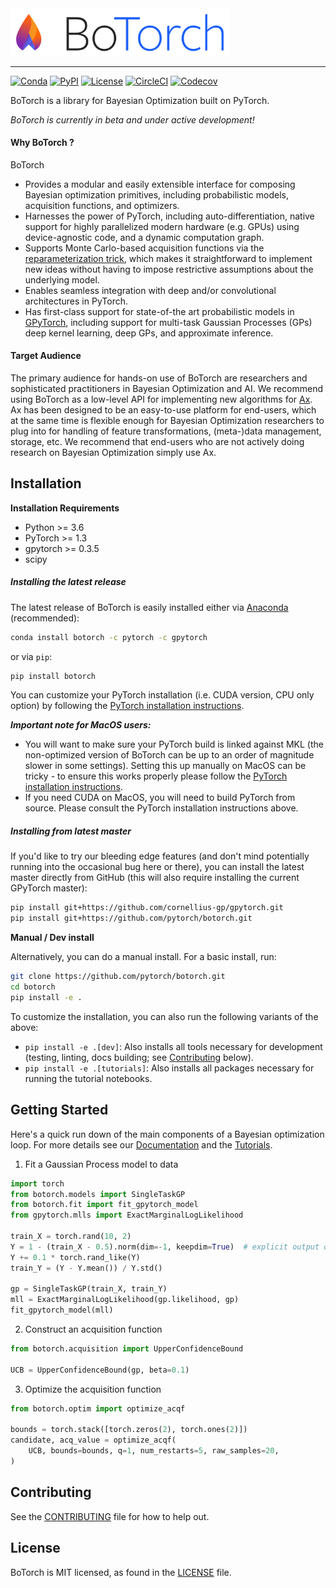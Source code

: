 <a href="https://botorch.org">
  <img width="350" src="./botorch_logo_lockup.svg" alt="BoTorch Logo" />
</a>

<hr/>

[![Conda](https://img.shields.io/conda/v/pytorch/botorch.svg)](https://anaconda.org/pytorch/botorch)
[![PyPI](https://img.shields.io/pypi/v/botorch.svg)](https://pypi.org/project/botorch)
[![License](https://img.shields.io/badge/license-MIT-green.svg)](LICENSE)
[![CircleCI](https://circleci.com/gh/pytorch/botorch.svg?style=shield)](https://circleci.com/gh/pytorch/botorch)
[![Codecov](https://img.shields.io/codecov/c/github/pytorch/botorch.svg)](https://codecov.io/github/pytorch/botorch)

BoTorch is a library for Bayesian Optimization built on PyTorch.

*BoTorch is currently in beta and under active development!*


#### Why BoTorch ?
BoTorch
* Provides a modular and easily extensible interface for composing Bayesian
  optimization primitives, including probabilistic models, acquisition functions,
  and optimizers.
* Harnesses the power of PyTorch, including auto-differentiation, native support
  for highly parallelized modern hardware (e.g. GPUs) using device-agnostic code,
  and a dynamic computation graph.
* Supports Monte Carlo-based acquisition functions via the
  [reparameterization trick](https://arxiv.org/abs/1312.6114), which makes it
  straightforward to implement new ideas without having to impose restrictive
  assumptions about the underlying model.
* Enables seamless integration with deep and/or convolutional architectures in PyTorch.
* Has first-class support for state-of-the art probabilistic models in
  [GPyTorch](http://www.gpytorch.ai/), including support for multi-task Gaussian
  Processes (GPs) deep kernel learning, deep GPs, and approximate inference.


#### Target Audience

The primary audience for hands-on use of BoTorch are researchers and
sophisticated practitioners in Bayesian Optimization and AI.
We recommend using BoTorch as a low-level API for implementing new algorithms
for [Ax](https://ax.dev). Ax has been designed to be an easy-to-use platform
for end-users, which at the same time is flexible enough for Bayesian
Optimization researchers to plug into for handling of feature transformations,
(meta-)data management, storage, etc.
We recommend that end-users who are not actively doing research on Bayesian
Optimization simply use Ax.


## Installation

**Installation Requirements**
- Python >= 3.6
- PyTorch >= 1.3
- gpytorch >= 0.3.5
- scipy


##### Installing the latest release

The latest release of BoTorch is easily installed either via
[Anaconda](https://www.anaconda.com/distribution/#download-section) (recommended):
```bash
conda install botorch -c pytorch -c gpytorch
```
or via `pip`:
```bash
pip install botorch
```

You can customize your PyTorch installation (i.e. CUDA version, CPU only option)
by following the [PyTorch installation instructions](https://pytorch.org/get-started/locally/).

***Important note for MacOS users:***
* You will want to make sure your PyTorch build is linked against MKL (the
  non-optimized version of BoTorch can be up to an order of magnitude slower in
  some settings). Setting this up manually on MacOS can be tricky - to ensure
  this works properly please follow the
  [PyTorch installation instructions](https://pytorch.org/get-started/locally/).
* If you need CUDA on MacOS, you will need to build PyTorch from source. Please
  consult the PyTorch installation instructions above.


##### Installing from latest master

If you'd like to try our bleeding edge features (and don't mind potentially
running into the occasional bug here or there), you can install the latest
master directly from GitHub (this will also require installing the current GPyTorch master):
```bash
pip install git+https://github.com/cornellius-gp/gpytorch.git
pip install git+https://github.com/pytorch/botorch.git
```

**Manual / Dev install**

Alternatively, you can do a manual install. For a basic install, run:
```bash
git clone https://github.com/pytorch/botorch.git
cd botorch
pip install -e .
```

To customize the installation, you can also run the following variants of the
above:
* `pip install -e .[dev]`: Also installs all tools necessary for development
  (testing, linting, docs building; see [Contributing](#contributing) below).
* `pip install -e .[tutorials]`: Also installs all packages necessary for running the tutorial notebooks.


## Getting Started

Here's a quick run down of the main components of a Bayesian optimization loop.
For more details see our [Documentation](https://botorch.org/docs/introduction) and the
[Tutorials](https://botorch.org/tutorials).

1. Fit a Gaussian Process model to data
  ```python
  import torch
  from botorch.models import SingleTaskGP
  from botorch.fit import fit_gpytorch_model
  from gpytorch.mlls import ExactMarginalLogLikelihood

  train_X = torch.rand(10, 2)
  Y = 1 - (train_X - 0.5).norm(dim=-1, keepdim=True)  # explicit output dimension
  Y += 0.1 * torch.rand_like(Y)
  train_Y = (Y - Y.mean()) / Y.std()

  gp = SingleTaskGP(train_X, train_Y)
  mll = ExactMarginalLogLikelihood(gp.likelihood, gp)
  fit_gpytorch_model(mll)
  ```

2. Construct an acquisition function
  ```python
  from botorch.acquisition import UpperConfidenceBound

  UCB = UpperConfidenceBound(gp, beta=0.1)
  ```

3. Optimize the acquisition function
  ```python
  from botorch.optim import optimize_acqf

  bounds = torch.stack([torch.zeros(2), torch.ones(2)])
  candidate, acq_value = optimize_acqf(
      UCB, bounds=bounds, q=1, num_restarts=5, raw_samples=20,
  )
  ```


## Contributing
See the [CONTRIBUTING](CONTRIBUTING.md) file for how to help out.


## License
BoTorch is MIT licensed, as found in the [LICENSE](LICENSE) file.
